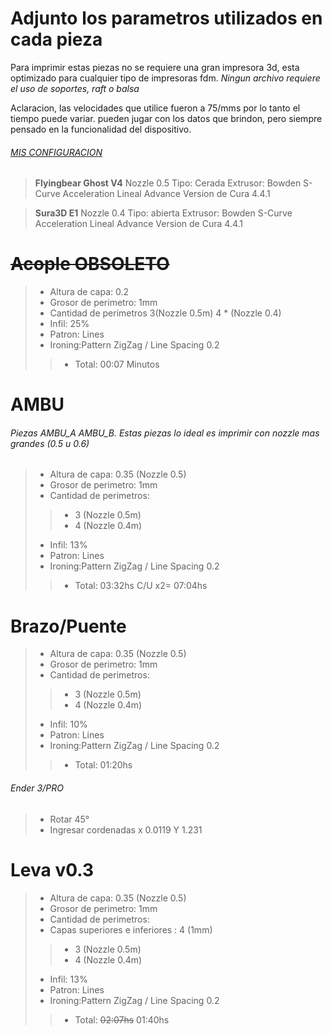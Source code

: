 ﻿# Adjunto los parametros utilizados en cada pieza

Para imprimir estas piezas no se requiere una gran impresora 3d, esta optimizado para cualquier tipo de impresoras fdm. 
*Ningun archivo requiere el uso de soportes, raft o balsa*

Aclaracion, las velocidades que utilice fueron a 75/mms por lo tanto el tiempo puede variar. pueden jugar con los datos que brindon, pero siempre pensado en la funcionalidad del dispositivo.
###### <u>MIS CONFIGURACION</u>
> **Flyingbear Ghost V4**
> Nozzle 0.5
> Tipo: Cerada
> Extrusor: Bowden
> S-Curve Acceleration
> Lineal Advance
> Version de Cura 4.4.1

> **Sura3D E1**
> Nozzle 0.4
> Tipo: abierta
> Extrusor: Bowden
> S-Curve Acceleration
> Lineal Advance
> Version de Cura 4.4.1

# ~~Acople OBSOLETO~~
> * Altura de capa: 0.2
> * Grosor de perimetro: 1mm
> * Cantidad de perimetros 3(Nozzle 0.5m) 4 * (Nozzle 0.4)
> * Infil: 25%
> * Patron: Lines
> * Ironing:Pattern ZigZag / Line Spacing 0.2
>> * Total: 00:07 Minutos

# AMBU
###### Piezas AMBU_A AMBU_B. Estas piezas lo ideal es imprimir con nozzle mas grandes (0.5 u 0.6)
> * Altura de capa: 0.35 (Nozzle 0.5)
> * Grosor de perimetro: 1mm
> * Cantidad de perimetros: 
> >* 3 (Nozzle 0.5m)
> >* 4 (Nozzle 0.4m)
> * Infil: 13%
> * Patron: Lines
> * Ironing:Pattern ZigZag / Line Spacing 0.2
>> * Total: 03:32hs C/U x2= 07:04hs

# Brazo/Puente
> * Altura de capa: 0.35 (Nozzle 0.5)
> * Grosor de perimetro: 1mm
> * Cantidad de perimetros: 
> >* 3 (Nozzle 0.5m)
> >* 4 (Nozzle 0.4m)
> * Infil: 10%
> * Patron: Lines
> * Ironing:Pattern ZigZag / Line Spacing 0.2
>> * Total: 01:20hs

###### Ender 3/PRO 
> * Rotar 45°
> * Ingresar cordenadas x 0.0119 Y 1.231


# Leva v0.3
> * Altura de capa: 0.35 (Nozzle 0.5)
> * Grosor de perimetro: 1mm
> * Cantidad de perimetros: 
> * Capas superiores e inferiores : 4 (1mm)
> >* 3 (Nozzle 0.5m)
> >* 4 (Nozzle 0.4m)
> * Infil: 13%
> * Patron: Lines
> * Ironing:Pattern ZigZag / Line Spacing 0.2
>> * Total: ~~02:07hs~~ 01:40hs










